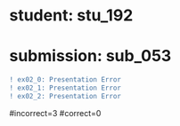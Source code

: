 # student: stu_192
# submission: sub_053

```diff
! ex02_0: Presentation Error
! ex02_1: Presentation Error
! ex02_2: Presentation Error
```
#incorrect=3
#correct=0
